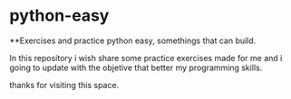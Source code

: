 # python-easy
**Exercises and practice python easy, somethings that can build.

In this repository i wish share some practice exercises made for me and i going to update with the objetive that better my programming skills.

thanks for visiting this space.